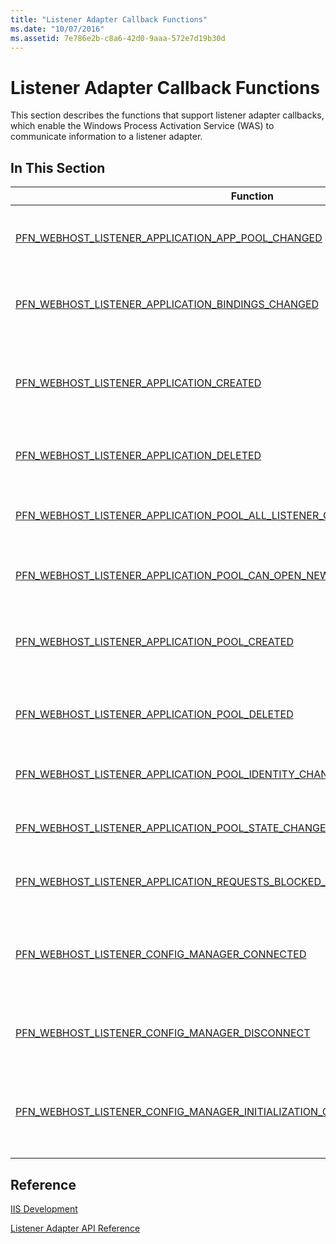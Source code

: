 ```yaml
---
title: "Listener Adapter Callback Functions"
ms.date: "10/07/2016"
ms.assetid: 7e786e2b-c8a6-42d0-9aaa-572e7d19b30d
---
```

# Listener Adapter Callback Functions

This section describes the functions that support listener adapter callbacks, which enable the Windows Process Activation Service (WAS) to communicate information to a listener adapter.  
  
## In This Section  
  
|Function|Description|  
|--------------|-----------------|  
|[PFN_WEBHOST_LISTENER_APPLICATION_APP_POOL_CHANGED](../../web-development-reference/native-code-api-reference/pfn-webhost-listener-application-app-pool-changed-function.md)|Notifies the listener adapter that the application pool for a particular application has changed.|  
|[PFN_WEBHOST_LISTENER_APPLICATION_BINDINGS_CHANGED](../../web-development-reference/native-code-api-reference/pfn-webhost-listener-application-bindings-changed-function.md)|Notifies the listener adapter that the bindings for a particular application have changed.|  
|[PFN_WEBHOST_LISTENER_APPLICATION_CREATED](../../web-development-reference/native-code-api-reference/pfn-webhost-listener-application-created-function.md)|Notifies the listener adapter that an application configured for the listener associated with this listener adapter has been created.|  
|[PFN_WEBHOST_LISTENER_APPLICATION_DELETED](../../web-development-reference/native-code-api-reference/pfn-webhost-listener-application-deleted-function.md)|Notifies the listener adapter that the application is no longer active for a protocol.|  
|[PFN_WEBHOST_LISTENER_APPLICATION_POOL_ALL_LISTENER_CHANNEL_INSTANCES_STOPPED](../../web-development-reference/native-code-api-reference/pfn-webhost-listener-application-pool-all-listener-channel-instances-stopped-function.md)|Notifies the listener adapter that all instances of a particular listener channel have been stopped.|  
|[PFN_WEBHOST_LISTENER_APPLICATION_POOL_CAN_OPEN_NEW_LISTENER_CHANNEL_INSTANCE](../../web-development-reference/native-code-api-reference/pfn-webhost-listener-application-pool-all-listener-channel-instance-function.md)|Notifies the listener adapter that it is possible to launch other instances of this listener channel.|  
|[PFN_WEBHOST_LISTENER_APPLICATION_POOL_CREATED](../../web-development-reference/native-code-api-reference/pfn-webhost-listener-application-pool-created-function.md)|Notifies the listener adapter that the application pool configured to receive messages has been created.|  
|[PFN_WEBHOST_LISTENER_APPLICATION_POOL_DELETED](../../web-development-reference/native-code-api-reference/pfn-webhost-listener-application-pool-deleted-function.md)|Notifies the listener adapter that the application pool has been deleted from its view.|  
|[PFN_WEBHOST_LISTENER_APPLICATION_POOL_IDENTITY_CHANGED](../../web-development-reference/native-code-api-reference/pfn-webhost-listener-application-pool-identity-changed-function.md)|Notifies the listener adapter that an application pool identity has changed.|  
|[PFN_WEBHOST_LISTENER_APPLICATION_POOL_STATE_CHANGED](../../web-development-reference/native-code-api-reference/pfn-webhost-listener-application-pool-state-changed-function.md)|Notifies the listener adapter that the state of an application pool has changed.|  
|[PFN_WEBHOST_LISTENER_APPLICATION_REQUESTS_BLOCKED_CHANGED](../../web-development-reference/native-code-api-reference/pfn-webhost-listener-application-requests-blocked-changed-function.md)|Notifies the listener adapter that the requests-blocked state has changed.|  
|[PFN_WEBHOST_LISTENER_CONFIG_MANAGER_CONNECTED](../../web-development-reference/native-code-api-reference/pfn-webhost-listener-config-manager-connected-function.md)|Notifies the listener adapter that the [WebhostRegisterProtocol](../../web-development-reference/native-code-api-reference/webhostregisterprotocol-function.md) function call was successful and the configuration manager has connected.|  
|[PFN_WEBHOST_LISTENER_CONFIG_MANAGER_DISCONNECT](../../web-development-reference/native-code-api-reference/pfn-webhost-listener-config-manager-disconnect-function.md)|Notifies the listener adapter that the Windows Process Activation Service (WAS) has disconnected.|  
|[PFN_WEBHOST_LISTENER_CONFIG_MANAGER_INITIALIZATION_COMPLETED](../../web-development-reference/native-code-api-reference/pfn-webhost-listener-config-manager-initialization-completed-function.md)|Notifies the listener adapter that the Windows Process Activation Service (WAS) has completed passing all configuration information.|  
  
## Reference  

 [IIS Development](https://msdn.microsoft.com/library/6c07a4d0-1bf0-45d3-8178-25df76e6740c)  
  
 [Listener Adapter API Reference](../../web-development-reference/native-code-api-reference/listener-adapter-api-reference.md)
